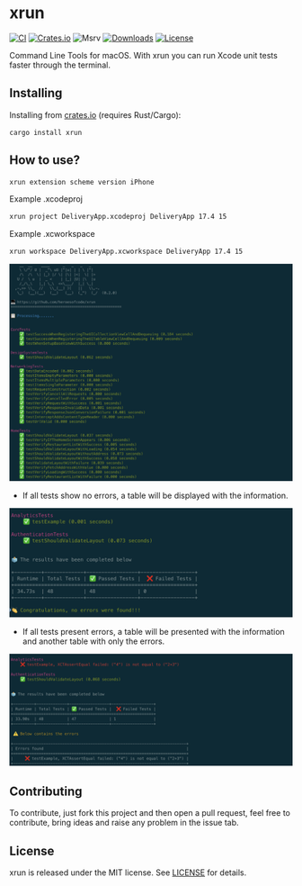 # xrun

[![CI](https://github.com/heroesofcode/xrun/actions/workflows/CI.yml/badge.svg)](https://github.com/heroesofcode/xrun/actions/workflows/CI.yml)
[![Crates.io](https://img.shields.io/crates/v/xrun)](https://crates.io/crates/xrun)
![Msrv](https://img.shields.io/badge/msrv-1.70.0-blue.svg?logo=rust&logoColor=orange)
[![Downloads](https://img.shields.io/crates/d/xrun.svg?logo=rust&logoColor=orange)](https://crates.io/crates/xrun)
[![License](https://img.shields.io/github/license/heroesofcode/xrun.svg)](https://github.com/heroesofcode/xrun/blob/main/LICENSE)

Command Line Tools for macOS. With xrun you can run Xcode unit tests faster through the terminal.

## Installing
Installing from [crates.io](https://crates.io/) (requires Rust/Cargo):

```shell
cargo install xrun
```

## How to use?

```sh
xrun extension scheme version iPhone
```
Example .xcodeproj
```sh
xrun project DeliveryApp.xcodeproj DeliveryApp 17.4 15
```

Example .xcworkspace
```sh
xrun workspace DeliveryApp.xcworkspace DeliveryApp 17.4 15
```

<img src="https://github.com/heroesofcode/xrun/blob/main/img/example1.png">

- If all tests show no errors, a table will be displayed with the information.
<img src="https://github.com/heroesofcode/xrun/blob/main/img/example2.png">

- If all tests present errors, a table will be presented with the information and another table with only the errors.
<img src="https://github.com/heroesofcode/xrun/blob/main/img/example3.png">

## Contributing

To contribute, just fork this project and then open a pull request, feel free to contribute, bring ideas and raise any problem in the issue tab.

## License

xrun is released under the MIT license. See [LICENSE](https://github.com/heroesofcode/xrun/blob/main/LICENSE) for details.
